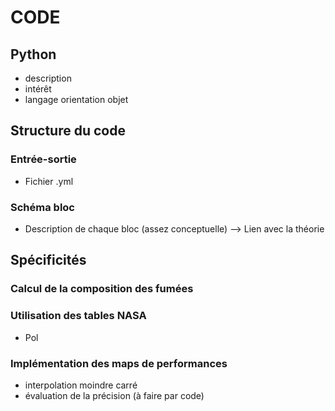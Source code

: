 
# CODE 
## Python 
- description
- intérêt 
- langage orientation objet
## Structure du code
### Entrée-sortie
- Fichier .yml
### Schéma bloc
- Description de chaque bloc (assez conceptuelle)
--> Lien avec la théorie
## Spécificités
### Calcul de la composition des fumées 
### Utilisation des tables NASA
- Pol 
### Implémentation des maps de performances
- interpolation moindre carré
- évaluation de la précision (à faire par code)

<!--stackedit_data:
eyJoaXN0b3J5IjpbMjc4NzY2MjA4XX0=
-->